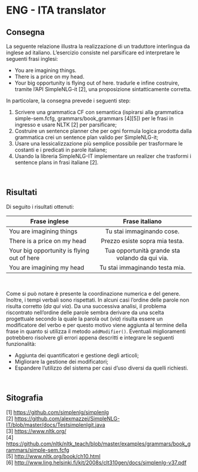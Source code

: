
# ENG - ITA translator

## Consegna 

La seguente relazione illustra la realizzazione di un traduttore interlingua da inglese ad italiano. L’esercizio consiste nel parsificare ed interpretare le seguenti frasi inglesi:
- You are imagining things.
- There is a price on my head.
- Your big opportunity is flying out of here.
tradurle e infine costruire, tramite l’API SimpleNLG-it [2], una proposizione sintatticamente corretta.

In particolare, la consegna prevede i seguenti step:
1. Scrivere una grammatica CF con semantica (ispirarsi alla grammatica simple-sem.fcfg,
grammars/book_grammars [4][5]) per le frasi in ingresso e usare NLTK [2] per parsificare;
2. Costruire un sentence planner che per ogni formula logica prodotta dalla grammatica crei un sentence plan
valido per SimpleNLG-it;
3. Usare una lessicalizzazione più semplice possibile per trasformare le costanti e i predicati in parole italiane;
4. Usando la libreria SimpleNLG-IT implementare un realizer che trasformi i sentence plans in frasi italiane
[2].

<br/>

## Risultati

Di seguito i risultati ottenuti:

Frase inglese | Frase italiano
------------ | :------------:
You are imagining things | Tu stai immaginando cose.
There is a price on my head | Prezzo esiste sopra mia testa.
Your big opportunity is flying out of here | Tua opportunità grande sta volando da qui via.
You are imagining my head | Tu stai immaginando testa mia.
<br/>

Come si può notare è presente la coordinazione numerica e del genere. Inoltre, i tempi verbali sono rispettati. In alcuni casi l’ordine delle parole non risulta corretto (*da qui via*).
Da una successiva analisi, il problema riscontrato nell’ordine delle parole sembra derivare da una scelta progettuale secondo la quale la parola out (*via*) risulta essere un modificatore del verbo e per questo motivo viene aggiunta al termine della frase in quanto si utilizza il metodo `addModifier()`.
Eventuali miglioramenti potrebbero risolvere gli errori appena descritti e integrare le seguenti funzionalità:
- Aggiunta dei quantificatori e gestione degli articoli;
- Migliorare la gestione dei modificatori;
- Espandere l’utilizzo del sistema per casi d’uso diversi da quelli richiesti.

<br/>

## Sitografia 

[1] <https://github.com/simplenlg/simplenlg> <br/>
[2] <https://github.com/alexmazzei/SimpleNLG-IT/blob/master/docs/Testsimplenlgit.java> <br/>
[3] <https://www.nltk.org/> <br/>
[4] <https://github.com/nltk/nltk_teach/blob/master/examples/grammars/book_grammars/simple-sem.fcfg> <br/>
[5] <http://www.nltk.org/book/ch10.html> <br/>
[6] <http://www.ling.helsinki.fi/kit/2008s/clt310gen/docs/simplenlg-v37.pdf> <br/>